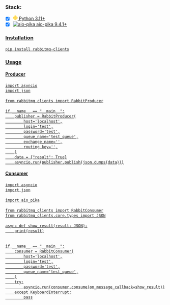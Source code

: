 ### Stack:

- [x] <a href="https://www.python.org/"><img src="https://raw.githubusercontent.com/devicons/devicon/master/icons/python/python-plain.svg" alt="python" width="15" height="15"/>
  Python 3.11+ <br/></a>
- [x] <a href="https://github.com/mosquito/aio-pika"><img src="https://raw.githubusercontent.com/mosquito/aio-pika/b61062893c4973dbbd5ac6a6afa55e4e74b28ae5/logo.svg" alt="aio-pika" width="15" height="15"/>
  aio-pika 9.4.1+ <br/>

### Installation

    pip install rabbitmq-clients

### Usage

#### Producer

    import asyncio
    import json

    from rabbitmq_clients import RabbitProducer

    if __name__ == "__main__":
        publisher = RabbitProducer(
            host='localhost',
            login='test',
            password='test',
            queue_name='test_queue',
            exchange_name='',
            routing_key='',
        )
        data = {"result": True}
        asyncio.run(publisher.publish(json.dumps(data)))

#### Consumer

    import asyncio
    import json

    import aio_pika

    from rabbitmq_clients import RabbitConsumer
    from rabbitmq_clients.core.types import JSON

    async def show_result(result: JSON):
        print(result)


    if __name__ == "__main__":
        consumer = RabbitConsumer(
            host='localhost',
            login='test',
            password='test',
            queue_name='test_queue',
        )
        try:
            asyncio.run(consumer.consume(on_message_callback=show_result))
        except KeyboardInterrupt:
            pass
